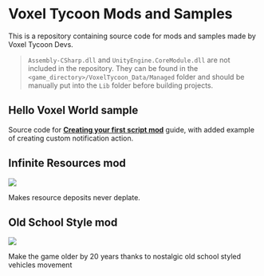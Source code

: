 # Voxel Tycoon Mods and Samples

This is a repository containing source code for mods and samples made by Voxel Tycoon Devs.

> `Assembly-CSharp.dll` and `UnityEngine.CoreModule.dll` are not included in the repository. They can be found in the `<game_directory>/VoxelTycoon_Data/Managed` folder and should be manually put into the `Lib` folder before building projects.

## Hello Voxel World sample

Source code for [**Creating your first script mod**](http://docs.voxeltycoon.xyz/guides/script-mods/creating-your-first-script-mod/) guide, with added example of creating custom notification action.

## Infinite Resources mod

![](https://github.com/voxeltycoon/mods/blob/master/InfiniteResourcesMod/preview.png?raw=true)

Makes resource deposits never deplate.

## Old School Style mod

![](https://github.com/voxeltycoon/mods/blob/master/OldSchoolStyleMod/preview.png?raw=true)

Make the game older by 20 years thanks to nostalgic old school styled vehicles movement
